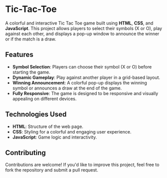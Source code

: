 # Tic-Tac-Toe

A colorful and interactive Tic Tac Toe game built using **HTML**, **CSS**, and **JavaScript**. This project allows players to select their symbols (X or O), play against each other, and displays a pop-up window to announce the winner or if the match is a draw.

## **Features**

- **Symbol Selection**: Players can choose their symbol (X or O) before starting the game.
- **Dynamic Gameplay**: Play against another player in a grid-based layout.
- **Winning Announcement**: A colorful pop-up displays the winning symbol or announces a draw at the end of the game.
- **Fully Responsive**: The game is designed to be responsive and visually appealing on different devices.

## **Technologies Used**

- **HTML**: Structure of the web page.
- **CSS**: Styling for a colorful and engaging user experience.
- **JavaScript**: Game logic and interactivity.

## **Contributing**

Contributions are welcome! If you'd like to improve this project, feel free to fork the repository and submit a pull request.
